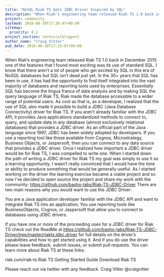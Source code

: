 ```yaml
---
title: "NoSQL Riak TS Gets JDBC Driver Inspired by SQL"
description: "When Riak's engineering team released Riak TS 1.0 back in December 2015 one of the features that I found most exciting was its use of standard SQL. I know that there aren't a lot of people who get excited by SQL in this era of NoSQL databases but SQL isn't dead just yet. In the 30+ years that SQL h"
project: community
lastmod: 2016-08-30T17:30:47+00:00
sitemap:
  priority: 0.2
project_section: technicalblogpost
author_name: "Craig Vitter"
pub_date: 2016-08-30T17:25:07+00:00
---
```

When Riak’s engineering team released Riak TS 1.0 back in December 2015 one of the features that I found most exciting was its use of standard SQL. I know that there aren’t a lot of people who get excited by SQL in this era of NoSQL databases but SQL isn’t dead just yet. In the 30+ years that SQL has been in use, it has had the opportunity to find itself integrated into the vast majority of databases and reporting tools used by enterprises. Essentially SQL has become the lingua franca of data analysis and by making SQL the query language of Riak TS, Riak made the database accessible to a wider range of potential users.
As cool as that is, as a developer, I realized that the use of SQL also made it possible to build a JDBC (Java Database Connectivity) driver for Riak TS. If you aren’t already familiar with the JDBC API, it provides Java applications standardized methods to connect to, query, and update data in any database (almost exclusively relational databases) that provides a JDBC driver. As an official part of the Java language since 1997, JDBC has been widely adopted by developers. If you use a reporting tool like those available from Cognos, Microstrategy, Business Objects, or Jaspersoft, then you can connect to any data source that provides a JDBC driver.
Once I realized how important a JDBC driver would be for Riak TS, I was compelled to write one. When I started down the path of writing a JDBC driver for Riak TS my goal was simply to use it as a learning opportunity, I wasn’t really convinced that I would have the time or ability to produce something that would be generally useful. As I started working on the driver the learning exercise became a viable project and so now I’ve decided to open source the project and share my work with the community:
https://github.com/basho-labs/Riak-TS-JDBC-Driver
There are two main reasons why you would want to use the JDBC Driver:

You are a Java application developer familiar with the JDBC API and want to integrate Riak TS into an application;
You use reporting tools like BusinessObjects, Cognos, or Jaspersoft that allow you to connect to databases using JDBC drivers.

If you have one or more of the proceeding uses for a JDBC driver for Riak TS check out the ReadMe at https://github.com/basho-labs/Riak-TS-JDBC-Driver/tree/master/riakts.jdbc.driver for full details on the driver’s capabilities and how to get started using it. And if you do use the driver please leave feedback, submit issues, or submit pull requests.
You can learn more about Riak TS at these links:

riak.com/riak-ts
Riak TS Getting Started Guide
Download Riak TS

Please reach out via twitter with any feedback.
Craig Vitter
@craigvitter

